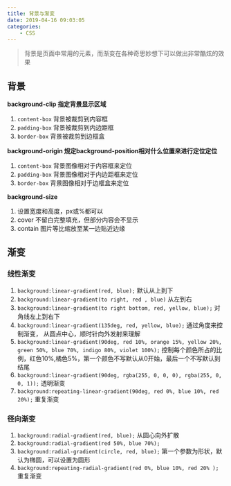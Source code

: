 ```yaml
---
title: 背景与渐变
date: 2019-04-16 09:03:05
categories: 
	- CSS
---
```


> 背景是页面中常用的元素，而渐变在各种奇思妙想下可以做出非常酷炫的效果

<!--more-->

## 背景

**background-clip 指定背景显示区域**

1. `content-box` 背景被裁剪到内容框
2. `padding-box` 背景被裁剪到内边距框
3. `border-box` 背景被裁剪到边框盒

**background-origin 规定background-position相对什么位置来进行定位定位**

1. `content-box` 背景图像相对于内容框来定位
2. `padding-box` 背景图像相对于内边距框来定位
3. `border-box` 背景图像相对于边框盒来定位

**background-size**

1. 设置宽度和高度，px或%都可以
2. cover 不留白完整填充，但部分内容会不显示
3. contain 图片等比缩放至某一边贴近边缘

## 渐变

### 线性渐变

1. `background:linear-gradient(red, blue);` 默认从上到下
2. `background:linear-gradient(to right, red , blue)`  从左到右
3. `background:linear-gradient(to right bottom, red, yellow, blue);` 对角线左上到右下
4. `background:linear-gradient(135deg, red, yellow, blue);` 通过角度来控制渐变， 从圆点中心，顺时针向外发射来理解
5. `background:linear-gradient(90deg, red 10%, orange 15%, yellow 20%, green 50%, blue 70%, indigo 80%, violet 100%);` 控制每个颜色所占的比例，红色10%,橘色5%，第一个颜色不写默认从0开始，最后一个不写默认到结尾
6. `background:linear-gradient(90deg, rgba(255, 0, 0, 0), rgba(255, 0, 0, 1));` 透明渐变
7. `background:repeating-linear-gradient(90deg, red 0%, blue 10%, red 20%);` 重复渐变

### 径向渐变

1. `background:radial-gradient(red, blue);` 从圆心向外扩散
2. `background:radial-gradient(red 50%, blue 70%);`
3. `background:radial-gradient(circle, red, blue);` 第一个参数为形状，默认为椭圆，可以设置为圆形
4. `background:repeating-radial-gradient(red 0%, blue 10%, red 20% );` 重复渐变